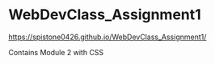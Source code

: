 # WebDevClass_Assignment1

 https://spistone0426.github.io/WebDevClass_Assignment1/
 
 Contains Module 2 with CSS 

